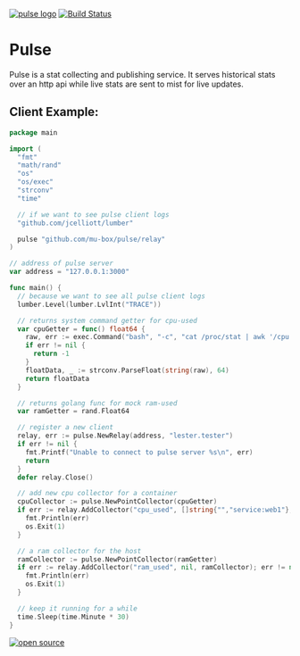 [![pulse logo](http://microbox.rocks/assets/readme-headers/pulse.png)](http://microbox.cloud/open-source#pulse)
[![Build Status](https://github.com/mu-box/pulse/actions/workflows/ci.yaml/badge.svg)](https://github.com/mu-box/pulse/actions)

# Pulse

Pulse is a stat collecting and publishing service. It serves historical stats over an http api while live stats are sent to mist for live updates.

## Client Example:

```go
package main

import (
  "fmt"
  "math/rand"
  "os"
  "os/exec"
  "strconv"
  "time"

  // if we want to see pulse client logs
  "github.com/jcelliott/lumber"

  pulse "github.com/mu-box/pulse/relay"
)

// address of pulse server
var address = "127.0.0.1:3000"

func main() {
  // because we want to see all pulse client logs
  lumber.Level(lumber.LvlInt("TRACE"))

  // returns system command getter for cpu-used
  var cpuGetter = func() float64 {
    raw, err := exec.Command("bash", "-c", "cat /proc/stat | awk '/cpu / {usage=($2+$4)/($2+$4+$5)} END {print usage}' | tr -d '\n'").Output()
    if err != nil {
      return -1
    }
    floatData, _ := strconv.ParseFloat(string(raw), 64)
    return floatData
  }

  // returns golang func for mock ram-used
  var ramGetter = rand.Float64

  // register a new client
  relay, err := pulse.NewRelay(address, "lester.tester")
  if err != nil {
    fmt.Printf("Unable to connect to pulse server %s\n", err)
    return
  }
  defer relay.Close()

  // add new cpu collector for a container
  cpuCollector := pulse.NewPointCollector(cpuGetter)
  if err := relay.AddCollector("cpu_used", []string{"","service:web1"}, cpuCollector); err != nil {
    fmt.Println(err)
    os.Exit(1)
  }

  // a ram collector for the host
  ramCollector := pulse.NewPointCollector(ramGetter)
  if err := relay.AddCollector("ram_used", nil, ramCollector); err != nil {
    fmt.Println(err)
    os.Exit(1)
  }

  // keep it running for a while
  time.Sleep(time.Minute * 30)
}
```

[![open source](http://microbox.rocks/assets/open-src/microbox-open-src.png)](http://microbox.cloud/open-source)
